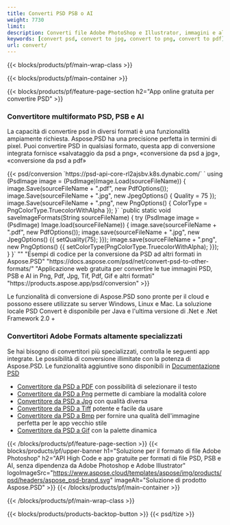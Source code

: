 ```yaml
---
title: Converti PSD PSB o AI
weight: 7730
limit: 
description: Converti file Adobe PhotoShop e Illustrator, immagini e altri formati
keywords: [convert psd, convert to jpg, convert to png, convert to pdf]
url: convert/
---
```


{{< blocks/products/pf/main-wrap-class >}}

{{< blocks/products/pf/main-container >}}

{{< blocks/products/pf/feature-page-section h2="App online gratuita per convertire PSD" >}}
<h3 class="headingpdleft">Convertitore multiformato PSD, PSB e AI</h3>
<p>La capacità di convertire psd in diversi formati è una funzionalità ampiamente richiesta. Aspose.PSD ha una precisione perfetta in termini di pixel. Puoi convertire PSD in qualsiasi formato, questa app di conversione integrata fornisce «salvataggio da psd a png», «conversione da psd a jpg», «conversione da psd a pdf»</p>
{{< psd/conversion `https://psd-api-core-rl2ajsbv.k8s.dynabic.com/` 
`    using (PsdImage image = (PsdImage)Image.Load(sourceFileName))
    {
        image.Save(sourceFileName + ".pdf", new PdfOptions());
        image.Save(sourceFileName + ".jpg",  new JpegOptions() { Quality = 75 });
        image.Save(sourceFileName + ".png",  new PngOptions() {  ColorType = PngColorType.TruecolorWithAlpha });
    }` 
	`public static void saveImageFormats(String sourceFileName) {
        try (PsdImage image = (PsdImage) Image.load(sourceFileName)) {
            image.save(sourceFileName + ".pdf", new PdfOptions());
            image.save(sourceFileName + ".jpg", new JpegOptions() {{
                setQuality(75);
            }});
            image.save(sourceFileName + ".png", new PngOptions() {{
                setColorType(PngColorType.TruecolorWithAlpha);
            }});
        }
    }` 
"" 
"Esempi di codice per la conversione da PSD ad altri formati in Aspose.PSD"  "https://docs.aspose.com/psd/net/convert-psd-to-other-formats/" 
"Applicazione web gratuita per convertire le tue immagini PSD, PSB e AI in Png, Pdf, Jpg, Tif, Pdf, Gif e altri formati" "https://products.aspose.app/psd/conversion" >}}
<br />
<p>Le funzionalità di conversione di Aspose.PSD sono pronte per il cloud e possono essere utilizzate su server Windows, Linux e Mac. La soluzione locale PSD Convert è disponibile per Java e l'ultima versione di .Net e .Net Framework 2.0 +</p>

<h3 class="headingpdleft">Convertitori Adobe Formats altamente specializzati</h3>
<p>Se hai bisogno di convertitori più specializzati, controlla le seguenti app integrate. Le possibilità di conversione illimitate con la potenza di Aspose.PSD. Le funzionalità aggiuntive sono disponibili in <a href="https://docs.aspose.com/psd/">Documentazione PSD</a></p>
<ul>
<li><a href="to-pdf">Convertitore da PSD a PDF</a> con possibilità di selezionare il testo</li>
<li><a href="to-png">Convertitore da PSD a Png</a> permette di cambiare la modalità colore</li>
<li><a href="to-jpg">Convertitore da PSD a Jpg</a> con qualità diversa</li>
<li><a href="to-tiff">Convertitore da PSD a Tiff</a> potente e facile da usare</li>
<li><a href="to-bmp">Convertitore da PSD a Bmp</a> per fornire una qualità dell'immagine perfetta per le app vecchio stile</li>
<li><a href="to-gif">Convertitore da PSD a Gif</a> con la palette dinamica</li>
</ul>

{{< /blocks/products/pf/feature-page-section >}}
{{< blocks/products/pf/upper-banner h1="Soluzione per il formato di file Adobe Photoshop" h2="API High Code e app gratuite per formati di file PSD, PSB e AI, senza dipendenza da Adobe Photoshop e Adobe Illustrator" logoImageSrc="https://www.aspose.cloud/templates/aspose/img/products/psd/headers/aspose_psd-brand.svg" imageAlt="Soluzione di prodotto Aspose.PSD" >}}
{{< /blocks/products/pf/main-container >}}


{{< /blocks/products/pf/main-wrap-class >}}

{{< blocks/products/products-backtop-button >}}
{{< psd/tize >}}
